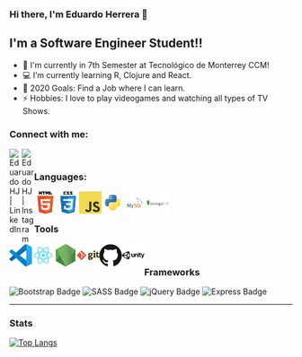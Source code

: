 ### Hi there, I'm Eduardo Herrera 👋

## I'm a Software Engineer Student!!

- 🏫 I'm currently in 7th Semester at Tecnológico de Monterrey CCM!
- 💻 I’m currently learning R, Clojure and React.
- 🥅 2020 Goals: Find a Job where I can learn.
- ⚡ Hobbies: I love to play videogames and watching all types of TV Shows.

### Connect with me:

[<img align="left" alt="EduardoHJ | LinkedIn" width="22px" src="https://cdn.jsdelivr.net/npm/simple-icons@v3/icons/linkedin.svg" />](https://www.linkedin.com/in/eduardo-herrera-ju%C3%A1rez-4b7a5b1a9/)
[<img align="left" alt="EduardoHJ | Instagram" width="22px" src="https://cdn.jsdelivr.net/npm/simple-icons@v3/icons/instagram.svg" />](https://www.instagram.com/lalo200x/)

<br />

### Languages:

[<img align="left" alt="HTML5" width="40px" src="https://raw.githubusercontent.com/github/explore/80688e429a7d4ef2fca1e82350fe8e3517d3494d/topics/html/html.png" />](https://raw.githubusercontent.com/github/explore/80688e429a7d4ef2fca1e82350fe8e3517d3494d/topics/html/html.png)
[<img align="left" alt="CSS3" width="40px" src="https://raw.githubusercontent.com/github/explore/80688e429a7d4ef2fca1e82350fe8e3517d3494d/topics/css/css.png" />](https://raw.githubusercontent.com/github/explore/80688e429a7d4ef2fca1e82350fe8e3517d3494d/topics/css/css.png)
[<img align="left" alt="JavaScript" width="40px" src="https://raw.githubusercontent.com/github/explore/80688e429a7d4ef2fca1e82350fe8e3517d3494d/topics/javascript/javascript.png" />](https://raw.githubusercontent.com/github/explore/80688e429a7d4ef2fca1e82350fe8e3517d3494d/topics/javascript/javascript.png)
[<img align="left" alt="Python" width="40px" src="https://raw.githubusercontent.com/github/explore/80688e429a7d4ef2fca1e82350fe8e3517d3494d/topics/python/python.png" />](https://raw.githubusercontent.com/github/explore/80688e429a7d4ef2fca1e82350fe8e3517d3494d/topics/python/python.png)
[<img align="left" alt="MySQL" width="40px" src="https://raw.githubusercontent.com/github/explore/80688e429a7d4ef2fca1e82350fe8e3517d3494d/topics/mysql/mysql.png" />](https://raw.githubusercontent.com/github/explore/80688e429a7d4ef2fca1e82350fe8e3517d3494d/topics/mysql/mysql.png)
[<img align="left" alt="MongoDB" width="40px" src="https://raw.githubusercontent.com/github/explore/80688e429a7d4ef2fca1e82350fe8e3517d3494d/topics/mongodb/mongodb.png" />](https://raw.githubusercontent.com/github/explore/80688e429a7d4ef2fca1e82350fe8e3517d3494d/topics/mongodb/mongodb.png)

<br />
<br />

### Tools
[<img align="left" alt="Visual Studio Code" width="40px" src="https://raw.githubusercontent.com/github/explore/80688e429a7d4ef2fca1e82350fe8e3517d3494d/topics/visual-studio-code/visual-studio-code.png" />](https://raw.githubusercontent.com/github/explore/80688e429a7d4ef2fca1e82350fe8e3517d3494d/topics/visual-studio-code/visual-studio-code.png)
[<img align="left" alt="React" width="40px" src="https://raw.githubusercontent.com/github/explore/80688e429a7d4ef2fca1e82350fe8e3517d3494d/topics/react/react.png" />](https://raw.githubusercontent.com/github/explore/80688e429a7d4ef2fca1e82350fe8e3517d3494d/topics/react/react.png)
[<img align="left" alt="Node.js" width="40px" src="https://raw.githubusercontent.com/github/explore/80688e429a7d4ef2fca1e82350fe8e3517d3494d/topics/nodejs/nodejs.png" />](https://raw.githubusercontent.com/github/explore/80688e429a7d4ef2fca1e82350fe8e3517d3494d/topics/nodejs/nodejs.png)
[<img align="left" alt="Git" width="40px" src="https://raw.githubusercontent.com/github/explore/80688e429a7d4ef2fca1e82350fe8e3517d3494d/topics/git/git.png" />](https://raw.githubusercontent.com/github/explore/80688e429a7d4ef2fca1e82350fe8e3517d3494d/topics/git/git.png)
[<img align="left" alt="GitHub" width="40px" src="https://raw.githubusercontent.com/github/explore/78df643247d429f6cc873026c0622819ad797942/topics/github/github.png" />](https://raw.githubusercontent.com/github/explore/78df643247d429f6cc873026c0622819ad797942/topics/github/github.png)
[<img align="left" alt="Unity" width="40px" src="https://raw.githubusercontent.com/github/explore/80688e429a7d4ef2fca1e82350fe8e3517d3494d/topics/unity/unity.png" />](https://raw.githubusercontent.com/github/explore/80688e429a7d4ef2fca1e82350fe8e3517d3494d/topics/unity/unity.png)
<br />

### Frameworks
![Bootstrap Badge](https://img.shields.io/badge/Bootstrap%20-%23563D7C.svg?&style=flat-square&logo=bootstrap&logoColor=white)
![SASS Badge](https://img.shields.io/badge/SASS%20-hotpink.svg?&style=flat-square&logo=SASS&logoColor=white)
![jQuery Badge](https://img.shields.io/badge/Jquery%20-%230769AD.svg?&style=flat-square&logo=jquery&logoColor=white)
![Express Badge](https://img.shields.io/badge/Express.js%20-%23404d59.svg?&style=flat-square)


---
### Stats
[![Top Langs](https://github-readme-stats.vercel.app/api/top-langs/?username=EduardoHerreraJ&layout=compact)](https://github.com/EduardoHerreraJ/github-readme-stats)

